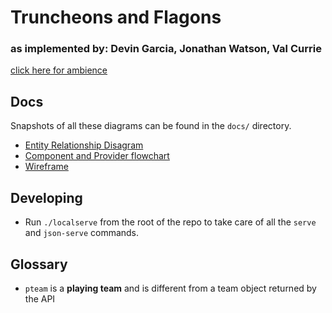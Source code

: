 # Truncheons and Flagons

### as implemented by: Devin Garcia, Jonathan Watson, Val Currie

[click here for ambience](https://www.youtube.com/watch?v=rv3Nl-Od9YU)

## Docs

Snapshots of all these diagrams can be found in the `docs/` directory.

- [Entity Relationship Disagram](https://dbdiagram.io/d/60904023b29a09603d133027)
- [Component and Provider flowchart](https://www.figma.com/file/2AhYWZL70RCIqO66YlrsFb/Truncheons-and-Flagons-Data-Flow?node-id=0%3A1)
- [Wireframe](https://sketchboard.me/DCGxzANOaAB#/)

## Developing

- Run `./localserve` from the root of the repo to take care of all the `serve` and `json-serve` commands.

## Glossary

- `pteam` is a **playing team** and is different from a team object returned by the API
